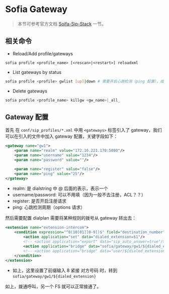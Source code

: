 # Sofia Gateway

> 本节可参考官方文档 [Soifa-Sip-Stack](https://freeswitch.org/confluence/display/FREESWITCH/Sofia+SIP+Stack) 一节。

## 相关命令

- Reload/Add profile/gateways

```
sofia profile <profile_name> [<rescan>|<restart>] reloadxml
```

- List gateways by status

```sh
sofia profile <profile> gwlist [up]|down # 需要开启心跳检测（ping 配置），成功 up，失败 down
```

- Delete gateways

```sh
sofia profile <profile_name> killgw <gw_name>|_all_
```

## Gateway 配置

首先 在 `conf/sip_profiles/*.xml` 中用 `<gateways>` 标签引入了 gateway，我们可以在引入的文件中加入 gateway 配置，关键字段如下：

```xml
<gateway name="gw1">
    <param name="realm" value="172.16.221.170:5080"/>
    <param name="username" value="1234"/>
    <param name="password" value=""/>

    <param name="register" value="false"/>
    <param name="ping" value="25"/>
</gateway>
```

- realm: 是 dialstring 中 @ 后面的表示，表示一个
- username/password: 可以不用填（因为一般不去注册，ACL？？）
- register: 是否开启注册请求
- ping: 心跳检测周期（options 请求）

然后需要配置 dialplan 需要将某种规则的拨号从 gateway 转出去：

```xml
<extension name="extension-intercom">
    <condition expression="^8(10[01][0-9])$" field="destination_number">
        <action application="set" data="dialed_extension=$1"/>
        <!-- <action application="export" data="sip_auto_answer=true"/> -->
        <action application="bridge" data="sofia/gateway/gw1/${dialed_extension}"/>
        <!-- <action application="bridge" data="user/${dialed_extension}@${domain_name}"/> -->
    </condition>
</extension>
```

- 如上，这里设置了前缀输入 8 紧接 对方号码 时，转到 `sofia/gateway/gw1/${dialed_extension}`

如上，拨通呼叫，另一个 FS 就可以正常接通了。
